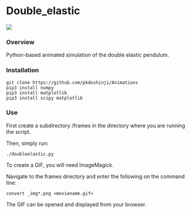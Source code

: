 # Double_elastic

![](Images/octopus2.gif)


### Overview
Python-based animated simulation of the double elastic pendulum.

### Installation

```
git clone https://github.com/pkdoshinji/Animations
pip3 install numpy
pip3 install matplotlib
pip3 install scipy matplotlib
```

### Use
First create a subdirectory /frames in the directory where you are running the script.

Then, simply run:
```
./doubleelastic.py
```

To create a GIF, you will need ImageMagick.

Navigate to the frames directory and enter the following on the command line:
```
convert _img*.png <moviename.gif>
```

The GIF can be opened and displayed from your browser.
